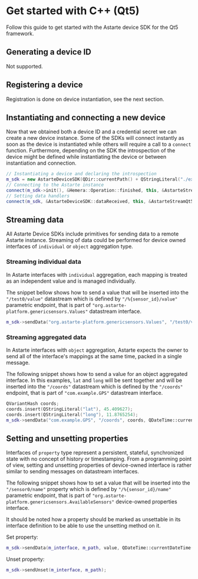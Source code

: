 # Get started with C++ (Qt5)

Follow this guide to get started with the Astarte device SDK for the Qt5 framework.

## Generating a device ID

Not supported.

## Registering a device

Registration is done on device instantiation, see the next section.

## Instantiating and connecting a new device

Now that we obtained both a device ID and a credential secret we can create a new device instance.
Some of the SDKs will connect instantly as soon as the device is instantiated while others will
require a call to a `connect` function.
Furthermore, depending on the SDK the introspection of the device might be defined while
instantiating the device or between instantiation and connection.

```C++
// Instantiating a device and declaring the introspection
m_sdk = new AstarteDeviceSDK(QDir::currentPath() + QStringLiteral("./examples/device_sdk.conf").arg(deviceId), QDir::currentPath() + QStringLiteral("./examples/interfaces"), deviceId.toLatin1());
// Connecting to the Astarte instance
connect(m_sdk->init(), &Hemera::Operation::finished, this, &AstarteStreamQt5Test::checkInitResult);
// Setting data handlers
connect(m_sdk, &AstarteDeviceSDK::dataReceived, this, &AstarteStreamQt5Test::handleIncomingData);
```

## Streaming data

All Astarte Device SDKs include primitives for sending data to a remote Astarte instance.
Streaming of data could be performed for device owned interfaces of `individual` or `object`
aggregation type.

### Streaming individual data

In Astarte interfaces with `individual` aggregation, each mapping is treated as an independent value
and is managed individually.

The snippet bellow shows how to send a value that will be inserted into the `"/test0/value"`
datastream which is defined by `"/%{sensor_id}/value"` parametric endpoint, that is part of
`"org.astarte-platform.genericsensors.Values"` datastream interface.

```C++
m_sdk->sendData("org.astarte-platform.genericsensors.Values", "/test0/value", 0.3, QDateTime::currentDateTime());
```

### Streaming aggregated data

In Astarte interfaces with `object` aggregation, Astarte expects the owner to send all of the
interface's mappings at the same time, packed in a single message.

The following snippet shows how to send a value for an object aggregated interface. In this
examples, `lat` and `long` will be sent together and will be inserted into the `"/coords"`
datastream which is defined by the `"/coords"` endpoint, that is part of `"com.example.GPS"`
datastream interface.

```C++
QVariantHash coords;
coords.insert(QStringLiteral("lat"), 45.409627);
coords.insert(QStringLiteral("long"), 11.8765254);
m_sdk->sendData("com.example.GPS", "/coords", coords, QDateTime::currentDateTime());
```

## Setting and unsetting properties

Interfaces of `property` type represent a persistent, stateful, synchronized state with no concept
of history or timestamping. From a programming point of view, setting and unsetting properties of
device-owned interface is rather similar to sending messages on datastream interfaces.

The following snippet shows how to set a value that will be inserted into the `"/sensor0/name"`
property which is defined by `"/%{sensor_id}/name"` parametric endpoint, that is part of `"org.astarte-platform.genericsensors.AvailableSensors"` device-owned properties interface.

It should be noted how a property should be marked as unsettable in its interface definition to
be able to use the unsetting method on it.

Set property:
```C++
m_sdk->sendData(m_interface, m_path, value, QDateTime::currentDateTime());
```
Unset property:
```C++
m_sdk->sendUnset(m_interface, m_path);
```

